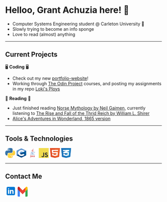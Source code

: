# Helloo, Grant Achuzia here! 👋

- Computer Systems Engineering student @ Carleton University 🍁
- Slowly trying to become an info sponge
- Love to read (almost) anything

---

## Current Projects

🖥️ **Coding** 🖥️

- Check out my new [portfolio-website](https://gachuzia.github.io/portfolio-website/)!
- Working through [The Odin Project](https://www.theodinproject.com/) courses, and posting my assignments in my repo [Loki's Ploys](https://gachuzia.github.io/loki-ploys)

📖 **Reading** 📖

- Just finished reading [Norse Mythology by Neil Gaimen](https://www.neilgaiman.com/works/Books/Norse+Mythology/), currently listening to [The Rise and Fall of the Thrid Reich by William L. Shirer](https://en.wikipedia.org/wiki/The_Rise_and_Fall_of_the_Third_Reich)
- [Alice's Adventures in Wonderland, 1865 version](https://en.wikipedia.org/wiki/Alice%27s_Adventures_in_Wonderland)

---

## Tools & Technologies  

<div>
    <img height="32" width="32" src="media/python.svg"/>  
    <img height="32" width="32" src="media/c.svg"/>
    <img height="32" width="32" src="media/java.svg"/>
    <img height="32" width="32" src="media/javascript.svg"/>
    <img height="32" width="32" src="media/html5.svg"/>
    <img height="32" width="32" src="media/css3.svg"/>
</div>

---

## Contact Me

[<img src="media\linkedin icon.svg" width="36" height="36">](https://www.linkedin.com/in/grant-achuzia-8259251b8/)
[<img src="media\Gmail icon.svg" width="32" height="32">](mailto:achuziaduby@gmail.com)

<!---
GAchuzia/GAchuzia is a ✨ special ✨ repository because its `README.md` (this file) appears on your GitHub profile.
You can click the Preview link to take a look at your changes.
--->
